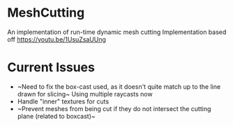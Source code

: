 # MeshCutting
An implementation of run-time dynamic mesh cutting
Implementation based off https://youtu.be/1UsuZsaUUng

# Current  Issues
- ~Need to fix the box-cast used, as it doesn't quite match up to the line drawn for slicing~ Using multiple raycasts now
- Handle "inner" textures for cuts
- ~Prevent meshes from being cut if they do not intersect the cutting plane (related to boxcast)~
